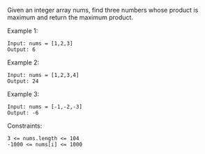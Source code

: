 Given an integer array nums, find three numbers whose product is maximum and return the maximum product.

Example 1:

    Input: nums = [1,2,3]
    Output: 6

Example 2:

    Input: nums = [1,2,3,4]
    Output: 24

Example 3:

    Input: nums = [-1,-2,-3]
    Output: -6

Constraints:

    3 <= nums.length <= 104
    -1000 <= nums[i] <= 1000
